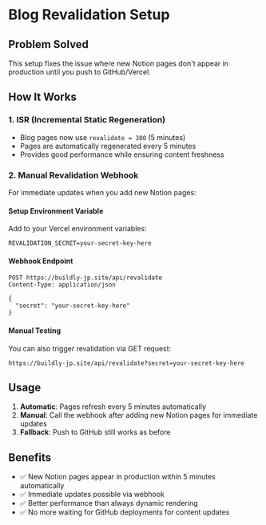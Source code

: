 # Blog Revalidation Setup

## Problem Solved
This setup fixes the issue where new Notion pages don't appear in production until you push to GitHub/Vercel.

## How It Works

### 1. ISR (Incremental Static Regeneration)
- Blog pages now use `revalidate = 300` (5 minutes)
- Pages are automatically regenerated every 5 minutes
- Provides good performance while ensuring content freshness

### 2. Manual Revalidation Webhook
For immediate updates when you add new Notion pages:

#### Setup Environment Variable
Add to your Vercel environment variables:
```
REVALIDATION_SECRET=your-secret-key-here
```

#### Webhook Endpoint
```
POST https://buildly-jp.site/api/revalidate
Content-Type: application/json

{
  "secret": "your-secret-key-here"
}
```

#### Manual Testing
You can also trigger revalidation via GET request:
```
https://buildly-jp.site/api/revalidate?secret=your-secret-key-here
```

## Usage

1. **Automatic**: Pages refresh every 5 minutes automatically
2. **Manual**: Call the webhook after adding new Notion pages for immediate updates
3. **Fallback**: Push to GitHub still works as before

## Benefits

- ✅ New Notion pages appear in production within 5 minutes automatically
- ✅ Immediate updates possible via webhook
- ✅ Better performance than always dynamic rendering
- ✅ No more waiting for GitHub deployments for content updates